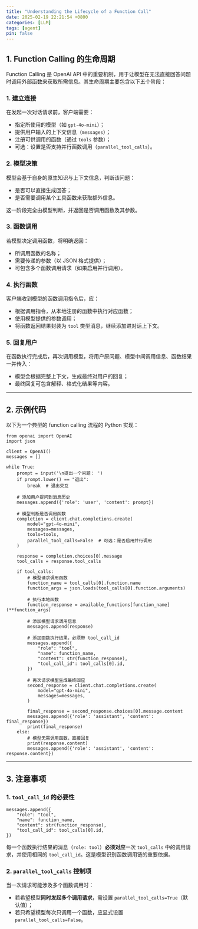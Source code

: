 ```yaml
---
title: "Understanding the Lifecycle of a Function Call"
date: 2025-02-19 22:21:54 +0800
categories: [LLM]
tags: [agent]
pin: false
---
```


## 1. Function Calling 的生命周期

Function Calling 是 OpenAI API 中的重要机制，用于让模型在无法直接回答问题时调用外部函数来获取所需信息。其生命周期主要包含以下五个阶段：

### 1. 建立连接

在发起一次对话请求前，客户端需要：

- 指定所使用的模型（如 `gpt-4o-mini`）；
- 提供用户输入的上下文信息（`messages`）；
- 注册可供调用的函数（通过 `tools` 参数）；
- 可选：设置是否支持并行函数调用（`parallel_tool_calls`）。

### 2. 模型决策

模型会基于自身的原生知识与上下文信息，判断该问题：

- 是否可以直接生成回答；
- 是否需要调用某个工具函数来获取额外信息。

这一阶段完全由模型判断，并返回是否调用函数及其参数。

### 3. 函数调用

若模型决定调用函数，将明确返回：

- 所调用函数的名称；
- 需要传递的参数（以 JSON 格式提供）；
- 可包含多个函数调用请求（如果启用并行调用）。

### 4. 执行函数

客户端收到模型的函数调用指令后，应：

- 根据调用指令，从本地注册的函数中执行对应函数；
- 使用模型提供的参数调用；
- 将函数返回结果封装为 `tool` 类型消息，继续添加进对话上下文。

### 5. 回复用户

在函数执行完成后，再次调用模型，将用户原问题、模型中间调用信息、函数结果一并传入：

- 模型会根据完整上下文，生成最终对用户的回复；
- 最终回复可包含解释、格式化结果等内容。

------

## 2. 示例代码

以下为一个典型的 function calling 流程的 Python 实现：

```
from openai import OpenAI
import json

client = OpenAI()
messages = []

while True:
    prompt = input('\n提出一个问题： ')
    if prompt.lower() == "退出":
        break  # 退出交互

    # 添加用户提问到消息历史
    messages.append({'role': 'user', 'content': prompt})

    # 模型判断是否调用函数
    completion = client.chat.completions.create(
        model="gpt-4o-mini", 
        messages=messages,
        tools=tools,
        parallel_tool_calls=False  # 可选：是否启用并行调用
    )

    response = completion.choices[0].message
    tool_calls = response.tool_calls

    if tool_calls:
        # 模型请求调用函数
        function_name = tool_calls[0].function.name
        function_args = json.loads(tool_calls[0].function.arguments)

        # 执行本地函数
        function_response = available_functions[function_name](**function_args)

        # 添加模型请求调用信息
        messages.append(response)

        # 添加函数执行结果，必须带 tool_call_id
        messages.append({
            "role": "tool",
            "name": function_name,
            "content": str(function_response),
            "tool_call_id": tool_calls[0].id,
        })

        # 再次请求模型生成最终回应
        second_response = client.chat.completions.create(
            model="gpt-4o-mini", 
            messages=messages,
        )

        final_response = second_response.choices[0].message.content
        messages.append({'role': 'assistant', 'content': final_response})
        print(final_response)
    else:
        # 模型无需调用函数，直接回复
        print(response.content)
        messages.append({'role': 'assistant', 'content': response.content})
```

------

## 3. 注意事项

### 1. `tool_call_id` 的必要性

```
messages.append({
    "role": "tool",
    "name": function_name,
    "content": str(function_response),
    "tool_call_id": tool_calls[0].id,
})
```

每一个函数执行结果的消息（`role: tool`）**必须对应**一次 `tool_calls` 中的调用请求，并使用相同的 `tool_call_id`。这是模型识别函数调用链的重要依据。

### 2. `parallel_tool_calls` 控制项

当一次请求可能涉及多个函数调用时：

- 若希望模型**同时发起多个调用请求**，需设置 `parallel_tool_calls=True`（默认值）；
- 若只希望模型每次只调用一个函数，应显式设置 `parallel_tool_calls=False`。

